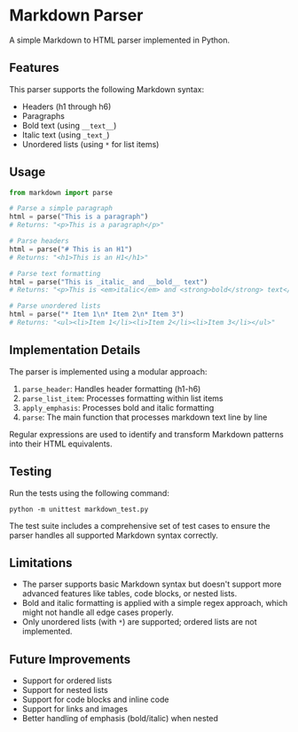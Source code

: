# Markdown Parser

A simple Markdown to HTML parser implemented in Python.

## Features

This parser supports the following Markdown syntax:

- Headers (h1 through h6)
- Paragraphs
- Bold text (using `__text__`)
- Italic text (using `_text_`)
- Unordered lists (using `*` for list items)

## Usage

```python
from markdown import parse

# Parse a simple paragraph
html = parse("This is a paragraph")
# Returns: "<p>This is a paragraph</p>"

# Parse headers
html = parse("# This is an H1")
# Returns: "<h1>This is an H1</h1>"

# Parse text formatting
html = parse("This is _italic_ and __bold__ text")
# Returns: "<p>This is <em>italic</em> and <strong>bold</strong> text</p>"

# Parse unordered lists
html = parse("* Item 1\n* Item 2\n* Item 3")
# Returns: "<ul><li>Item 1</li><li>Item 2</li><li>Item 3</li></ul>"
```

## Implementation Details

The parser is implemented using a modular approach:

1. `parse_header`: Handles header formatting (h1-h6)
2. `parse_list_item`: Processes formatting within list items
3. `apply_emphasis`: Processes bold and italic formatting
4. `parse`: The main function that processes markdown text line by line

Regular expressions are used to identify and transform Markdown patterns into their HTML equivalents.

## Testing

Run the tests using the following command:

```
python -m unittest markdown_test.py
```

The test suite includes a comprehensive set of test cases to ensure the parser handles all supported Markdown syntax correctly.

## Limitations

- The parser supports basic Markdown syntax but doesn't support more advanced features like tables, code blocks, or nested lists.
- Bold and italic formatting is applied with a simple regex approach, which might not handle all edge cases properly.
- Only unordered lists (with `*`) are supported; ordered lists are not implemented.

## Future Improvements

- Support for ordered lists
- Support for nested lists
- Support for code blocks and inline code
- Support for links and images
- Better handling of emphasis (bold/italic) when nested
